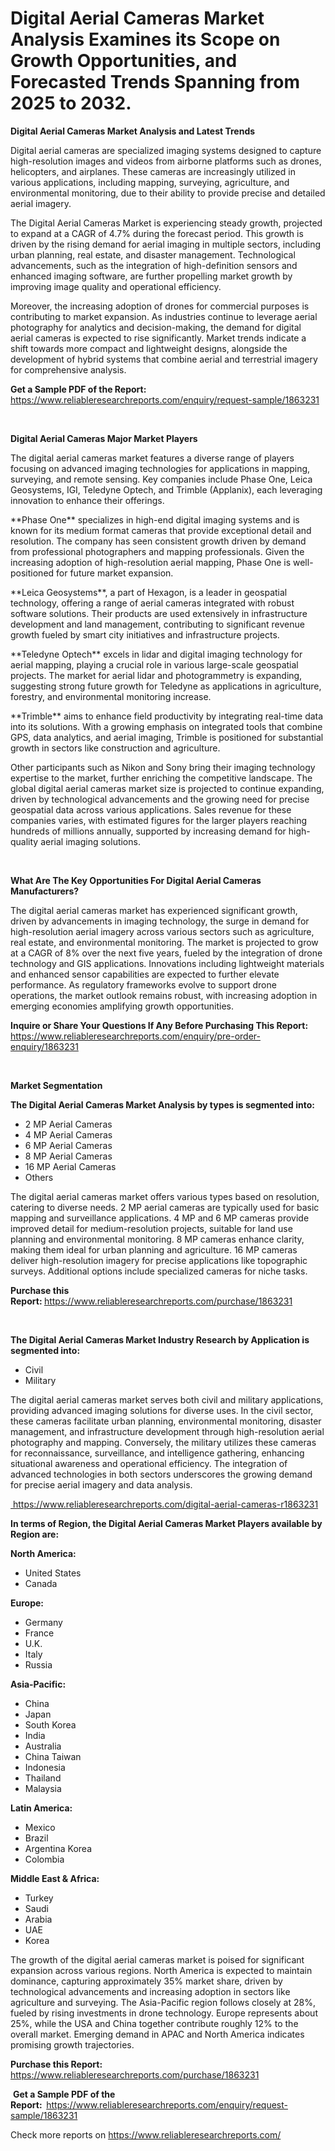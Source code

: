 <p><h1>Digital Aerial Cameras Market Analysis Examines its Scope on Growth Opportunities, and Forecasted Trends Spanning from 2025 to 2032.</h1></p><p><strong>Digital Aerial Cameras Market Analysis and Latest Trends</strong></p>
<p><p>Digital aerial cameras are specialized imaging systems designed to capture high-resolution images and videos from airborne platforms such as drones, helicopters, and airplanes. These cameras are increasingly utilized in various applications, including mapping, surveying, agriculture, and environmental monitoring, due to their ability to provide precise and detailed aerial imagery.</p><p>The Digital Aerial Cameras Market is experiencing steady growth, projected to expand at a CAGR of 4.7% during the forecast period. This growth is driven by the rising demand for aerial imaging in multiple sectors, including urban planning, real estate, and disaster management. Technological advancements, such as the integration of high-definition sensors and enhanced imaging software, are further propelling market growth by improving image quality and operational efficiency.</p><p>Moreover, the increasing adoption of drones for commercial purposes is contributing to market expansion. As industries continue to leverage aerial photography for analytics and decision-making, the demand for digital aerial cameras is expected to rise significantly. Market trends indicate a shift towards more compact and lightweight designs, alongside the development of hybrid systems that combine aerial and terrestrial imagery for comprehensive analysis.</p></p>
<p><strong>Get a Sample PDF of the Report:&nbsp;</strong> <a href="https://www.reliableresearchreports.com/enquiry/request-sample/1863231?utm_campaign=2204&utm_medium=2&utm_source=Github&utm_content=ia&utm_term=07022025&utm_id=digital-aerial-cameras">https://www.reliableresearchreports.com/enquiry/request-sample/1863231</a></p>
<p>&nbsp;</p>
<p><strong>Digital Aerial Cameras Major Market Players</strong></p>
<p><p>The digital aerial cameras market features a diverse range of players focusing on advanced imaging technologies for applications in mapping, surveying, and remote sensing. Key companies include Phase One, Leica Geosystems, IGI, Teledyne Optech, and Trimble (Applanix), each leveraging innovation to enhance their offerings.</p><p>**Phase One** specializes in high-end digital imaging systems and is known for its medium format cameras that provide exceptional detail and resolution. The company has seen consistent growth driven by demand from professional photographers and mapping professionals. Given the increasing adoption of high-resolution aerial mapping, Phase One is well-positioned for future market expansion.</p><p>**Leica Geosystems**, a part of Hexagon, is a leader in geospatial technology, offering a range of aerial cameras integrated with robust software solutions. Their products are used extensively in infrastructure development and land management, contributing to significant revenue growth fueled by smart city initiatives and infrastructure projects. </p><p>**Teledyne Optech** excels in lidar and digital imaging technology for aerial mapping, playing a crucial role in various large-scale geospatial projects. The market for aerial lidar and photogrammetry is expanding, suggesting strong future growth for Teledyne as applications in agriculture, forestry, and environmental monitoring increase.</p><p>**Trimble** aims to enhance field productivity by integrating real-time data into its solutions. With a growing emphasis on integrated tools that combine GPS, data analytics, and aerial imaging, Trimble is positioned for substantial growth in sectors like construction and agriculture.</p><p>Other participants such as Nikon and Sony bring their imaging technology expertise to the market, further enriching the competitive landscape. The global digital aerial cameras market size is projected to continue expanding, driven by technological advancements and the growing need for precise geospatial data across various applications. Sales revenue for these companies varies, with estimated figures for the larger players reaching hundreds of millions annually, supported by increasing demand for high-quality aerial imaging solutions.</p></p>
<p>&nbsp;</p>
<p><strong>What Are The Key Opportunities For Digital Aerial Cameras Manufacturers?</strong></p>
<p><p>The digital aerial cameras market has experienced significant growth, driven by advancements in imaging technology, the surge in demand for high-resolution aerial imagery across various sectors such as agriculture, real estate, and environmental monitoring. The market is projected to grow at a CAGR of 8% over the next five years, fueled by the integration of drone technology and GIS applications. Innovations including lightweight materials and enhanced sensor capabilities are expected to further elevate performance. As regulatory frameworks evolve to support drone operations, the market outlook remains robust, with increasing adoption in emerging economies amplifying growth opportunities.</p></p>
<p><strong>Inquire or Share Your Questions If Any Before Purchasing This Report:</strong> <a href="https://www.reliableresearchreports.com/enquiry/pre-order-enquiry/1863231?utm_campaign=2204&utm_medium=2&utm_source=Github&utm_content=ia&utm_term=07022025&utm_id=digital-aerial-cameras">https://www.reliableresearchreports.com/enquiry/pre-order-enquiry/1863231</a></p>
<p>&nbsp;</p>
<p><strong>Market Segmentation</strong></p>
<p><strong>The Digital Aerial Cameras Market Analysis by types is segmented into:</strong></p>
<p><ul><li>2 MP Aerial Cameras</li><li>4 MP Aerial Cameras</li><li>6 MP Aerial Cameras</li><li>8 MP Aerial Cameras</li><li>16 MP Aerial Cameras</li><li>Others</li></ul></p>
<p><p>The digital aerial cameras market offers various types based on resolution, catering to diverse needs. 2 MP aerial cameras are typically used for basic mapping and surveillance applications. 4 MP and 6 MP cameras provide improved detail for medium-resolution projects, suitable for land use planning and environmental monitoring. 8 MP cameras enhance clarity, making them ideal for urban planning and agriculture. 16 MP cameras deliver high-resolution imagery for precise applications like topographic surveys. Additional options include specialized cameras for niche tasks.</p></p>
<p><strong>Purchase this Report:&nbsp;</strong><a href="https://www.reliableresearchreports.com/purchase/1863231?utm_campaign=2204&utm_medium=2&utm_source=Github&utm_content=ia&utm_term=07022025&utm_id=digital-aerial-cameras">https://www.reliableresearchreports.com/purchase/1863231</a></p>
<p>&nbsp;</p>
<p><strong>The Digital Aerial Cameras Market Industry Research by Application is segmented into:</strong></p>
<p><ul><li>Civil</li><li>Military</li></ul></p>
<p><p>The digital aerial cameras market serves both civil and military applications, providing advanced imaging solutions for diverse uses. In the civil sector, these cameras facilitate urban planning, environmental monitoring, disaster management, and infrastructure development through high-resolution aerial photography and mapping. Conversely, the military utilizes these cameras for reconnaissance, surveillance, and intelligence gathering, enhancing situational awareness and operational efficiency. The integration of advanced technologies in both sectors underscores the growing demand for precise aerial imagery and data analysis.</p></p>
<p><a href="https://www.reliableresearchreports.com/digital-aerial-cameras-r1863231?utm_campaign=2204&utm_medium=2&utm_source=Github&utm_content=ia&utm_term=07022025&utm_id=digital-aerial-cameras">&nbsp;https://www.reliableresearchreports.com/digital-aerial-cameras-r1863231</a></p>
<p><strong>In terms of Region, the Digital Aerial Cameras Market Players available by Region are:</strong></p>
<p>
    <p> <strong> North America: </strong>
        <ul>
            <li>United States</li>
            <li>Canada</li>
        </ul>
        </p> 
    <p> <strong> Europe: </strong>
        <ul>
            <li>Germany</li>
            <li>France</li>
            <li>U.K.</li>
            <li>Italy</li>
            <li>Russia</li>
        </ul>
        </p> 
    <p> <strong> Asia-Pacific: </strong>
        <ul>
            <li>China</li>
            <li>Japan</li>
            <li>South Korea</li>
            <li>India</li>
            <li>Australia</li>
            <li>China Taiwan</li>
            <li>Indonesia</li>
            <li>Thailand</li>
            <li>Malaysia</li>
        </ul>
        </p> 
    <p> <strong> Latin America: </strong>
        <ul>
            <li>Mexico</li>
            <li>Brazil</li>
            <li>Argentina Korea</li>
            <li>Colombia</li>
        </ul>
        </p> 
    <p> <strong> Middle East & Africa: </strong>
        <ul>
            <li>Turkey</li>
            <li>Saudi</li>
            <li>Arabia</li>
            <li>UAE</li>
            <li>Korea</li>
        </ul>
    </p>
    </p>
<p><p>The growth of the digital aerial cameras market is poised for significant expansion across various regions. North America is expected to maintain dominance, capturing approximately 35% market share, driven by technological advancements and increasing adoption in sectors like agriculture and surveying. The Asia-Pacific region follows closely at 28%, fueled by rising investments in drone technology. Europe represents about 25%, while the USA and China together contribute roughly 12% to the overall market. Emerging demand in APAC and North America indicates promising growth trajectories.</p></p>
<p><strong>Purchase this Report: </strong><a href="https://www.reliableresearchreports.com/purchase/1863231?utm_campaign=2204&utm_medium=2&utm_source=Github&utm_content=ia&utm_term=07022025&utm_id=digital-aerial-cameras">https://www.reliableresearchreports.com/purchase/1863231</a></p>
<p>&nbsp;<strong>Get a Sample PDF of the Report:&nbsp;&nbsp;</strong><a href="https://www.reliableresearchreports.com/enquiry/request-sample/1863231?utm_campaign=2204&utm_medium=2&utm_source=Github&utm_content=ia&utm_term=07022025&utm_id=digital-aerial-cameras">https://www.reliableresearchreports.com/enquiry/request-sample/1863231</a></p>
<p><strong></strong></p>
<p>Check more reports on <a href="https://www.reliableresearchreports.com/?utm_campaign=2204&utm_medium=2&utm_source=Github&utm_content=ia&utm_term=07022025&utm_id=digital-aerial-cameras">https://www.reliableresearchreports.com/</a></p>